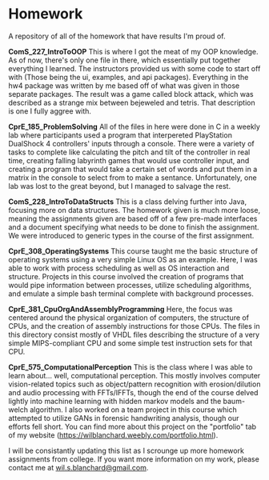 # Homework
 A repository of all of the homework that have results I'm proud of.


**ComS_227_IntroToOOP**
 This is where I got the meat of my OOP knowledge.  As of now, there's only one file in there, which essentially put together everything I learned.  The instructors provided us with some code to start off with (Those being the ui, examples, and api packages).  Everything in the hw4 package was written by me based off of what was given in those separate packages.  The result was a game called block attack, which was described as a strange mix between bejeweled and tetris.  That description is one I fully aggree with.
 
 **CprE_185_ProblemSolving**
  All of the files in here were done in C in a weekly lab where participants used a program that interpereted PlayStation DualShock 4 controllers' inputs through a console.  There were a variety of tasks to complete like calculating the pitch and tilt of the controller in real time, creating falling labyrinth games that would use controller input, and creating a program that would take a certain set of words and put them in a matrix in the console to select from to make a sentance.  Unfortunately, one lab was lost to the great beyond, but I managed to salvage the rest.  
  
**ComS_228_IntroToDataStructs**
 This is a class delving further into Java, focusing more on data structures.  The homework given is much more loose, meaning the assignments given are based off of a few pre-made interfaces and a document specifying what needs to be done to finish the assignment.  We were introduced to generic types in the course of the first assignment. 

**CprE_308_OperatingSystems**
 This course taught me the basic structure of operating systems using a very simple Linux OS as an example.  Here, I was able to work with process scheduling as well as OS interaction and structure.  Projects in this course involved the creation of programs that would pipe information between processes, utilize scheduling algorithms, and emulate a simple bash terminal complete with background processes.

**CprE_381_CpuOrgAndAssemblyProgramming**
 Here, the focus was centered around the physical organization of computers, the structure of CPUs, and the creation of assembly instructions for those CPUs.  The files in this directory consist mostly of VHDL files describing the structure of a very simple MIPS-compliant CPU and some simple test instruction sets for that CPU.  

**CprE_575_ComputationalPerception**
 This is the class where I was able to learn about... well, computational perception.  This mostly involves computer vision-related topics such as object/pattern recognition with erosion/dilution and audio processing with FFTs/IFFTs, though the end of the course delved lightly into machine learning with hidden markov models and the baum-welch algorithm.  I also worked on a team project in this course which attempted to utilize GANs in forensic handwriting analysis, though our efforts fell short.  You can find more about this project on the "portfolio" tab of my website (https://wilblanchard.weebly.com/portfolio.html).
  
  I will be consistantly updating this list as I scrounge up more homework assignments from college.  If you want more information on my work, please contact me at wil.s.blanchard@gmail.com.
